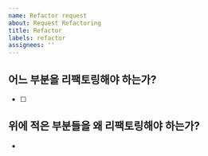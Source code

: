 ```yaml
---
name: Refactor request
about: Request Refactoring
title: Refactor
labels: refactor
assignees: ''
---
```


## 어느 부분을 리팩토링해야 하는가?

- [ ]

## 위에 적은 부분들을 왜 리팩토링해야 하는가?

-
